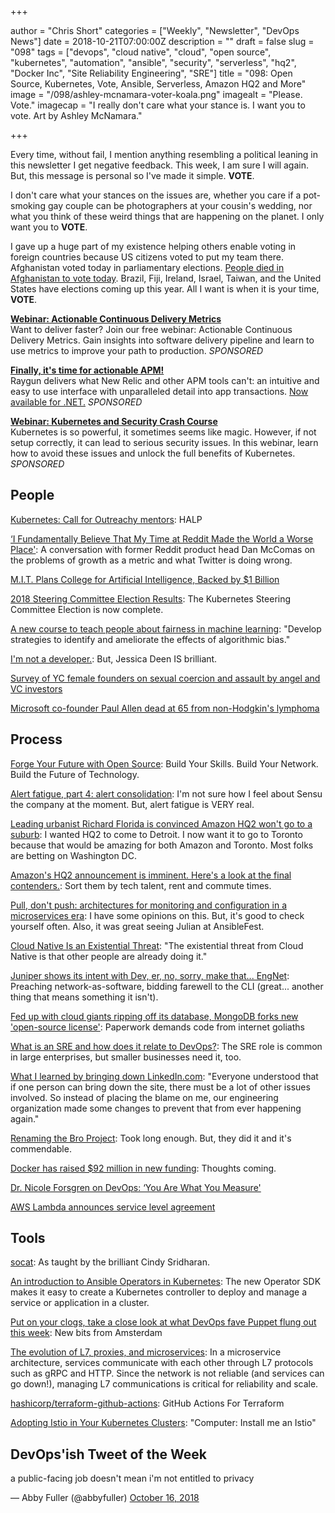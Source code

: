 +++

author = "Chris Short"
categories = ["Weekly", "Newsletter", "DevOps News"]
date = 2018-10-21T07:00:00Z
description = ""
draft = false
slug = "098"
tags = ["devops", "cloud native", "cloud", "open source", "kubernetes", "automation", "ansible", "security", "serverless", "hq2", "Docker Inc", "Site Reliability Engineering", "SRE"]
title = "098: Open Source, Kubernetes, Vote, Ansible, Serverless, Amazon HQ2 and More"
image = "/098/ashley-mcnamara-voter-koala.png"
imagealt = "Please. Vote."
imagecap = "I really don't care what your stance is. I want you to vote. Art by Ashley McNamara."

+++

Every time, without fail, I mention anything resembling a political leaning in this newsletter I get negative feedback. This week, I am sure I will again. But, this message is personal so I've made it simple. **VOTE**.

I don't care what your stances on the issues are, whether you care if a pot-smoking gay couple can be photographers at your cousin's wedding, nor what you think of these weird things that are happening on the planet. I only want you to **VOTE**.

I gave up a huge part of my existence helping others enable voting in foreign countries because US citizens voted to put my team there. Afghanistan voted today in parliamentary elections. [People died in Afghanistan to vote today](https://www.bbc.com/news/world-asia-45919057). Brazil, Fiji, Ireland, Israel, Taiwan, and the United States have elections coming up this year. All I want is when it is your time, **VOTE**.

[**Webinar: Actionable Continuous Delivery Metrics**](https://info.thoughtworks.com/Actionable_CD_Metrics.html)  
Want to deliver faster? Join our free webinar: Actionable Continuous Delivery Metrics. Gain insights into software delivery pipeline and learn to use metrics to improve your path to production. *SPONSORED*

[**Finally, it's time for actionable APM!**](https://raygun.com/)  
Raygun delivers what New Relic and other APM tools can't: an intuitive and easy to use interface with unparalleled detail into app transactions. [Now available for .NET.](https://raygun.com/) *SPONSORED*

[**Webinar: Kubernetes and Security Crash Course**](https://info.signalsciences.com/crash-course-kubernetes-security?utm_medium=newsletter&utm_source=devopsish)  
Kubernetes is so powerful, it sometimes seems like magic. However, if not setup correctly, it can lead to serious security issues. In this webinar, learn how to avoid these issues and unlock the full benefits of Kubernetes. *SPONSORED*


## People

[Kubernetes: Call for Outreachy mentors](https://www.outreachy.org/communities/cfp/kubernetes/): HALP

[‘I Fundamentally Believe That My Time at Reddit Made the World a Worse Place'](http://nymag.com/intelligencer/2018/04/dan-mccomas-reddit-product-svp-and-imzy-founder-interview.html): A conversation with former Reddit product head Dan McComas on the problems of growth as a metric and what Twitter is doing wrong.

[M.I.T. Plans College for Artificial Intelligence, Backed by $1 Billion](https://www.nytimes.com/2018/10/15/technology/mit-college-artificial-intelligence.html)

[2018 Steering Committee Election Results](https://kubernetes.io/blog/2018/10/15/2018-steering-committee-election-results/): The Kubernetes Steering Committee Election is now complete.

[A new course to teach people about fairness in machine learning](https://www.blog.google/technology/ai/new-course-teach-people-about-fairness-machine-learning/): "Develop strategies to identify and ameliorate the effects of algorithmic bias."

[I'm not a developer.](https://jessicadeen.com/im-not-a-developer/): But, Jessica Deen IS brilliant.

[Survey of YC female founders on sexual coercion and assault by angel and VC investors](https://blog.ycombinator.com/survey-of-yc-female-founders-on-sexual-harassment-and-coercion-by-angel-and-vc-investors/)

[Microsoft co-founder Paul Allen dead at 65 from non-Hodgkin's lymphoma](https://www.usatoday.com/story/tech/2018/10/15/microsoft-co-founder-paul-allen-dead-65/1653564002/)

## Process

[Forge Your Future with Open Source](https://pragprog.com/book/vbopens/forge-your-future-with-open-source): Build Your Skills. Build Your Network. Build the Future of Technology.

[Alert fatigue, part 4: alert consolidation](https://blog.sensu.io/alert-fatigue-part-4-alert-consolidation): I'm not sure how I feel about Sensu the company at the moment. But, alert fatigue is VERY real.

[Leading urbanist Richard Florida is convinced Amazon HQ2 won't go to a suburb](https://www.geekwire.com/2018/leading-urbanist-richard-florida-convinced-amazon-hq2-wont-go-suburb/): I wanted HQ2 to come to Detroit. I now want it to go to Toronto because that would be amazing for both Amazon and Toronto. Most folks are betting on Washington DC.

[Amazon's HQ2 announcement is imminent. Here's a look at the final contenders.](https://www.recode.net/2018/10/15/17914666/amazon-hq2-contenders): Sort them by tech talent, rent and commute times.

[Pull, don't push: architectures for monitoring and configuration in a microservices era](https://blog.sensu.io/pull-dont-push-architectures-for-monitoring-and-configuration-in-a-microservices-era): I have some opinions on this. But, it's good to check yourself often. Also, it was great seeing Julian at AnsibleFest.

[Cloud Native Is an Existential Threat](https://container-solutions.com/cloud-native-is-an-existential-threat/): "The existential threat from Cloud Native is that other people are already doing it."

[Juniper shows its intent with Dev, er, no, sorry, make that... EngNet](https://www.theregister.co.uk/2018/10/12/juniper_engnet_plans/): Preaching network-as-software, bidding farewell to the CLI (great... another thing that means something it isn't).

[Fed up with cloud giants ripping off its database, MongoDB forks new 'open-source license'](https://www.theregister.co.uk/2018/10/16/mongodb_licensning_change/): Paperwork demands code from internet goliaths

[What is an SRE and how does it relate to DevOps?](https://opensource.com/article/18/10/sre-startup): The SRE role is common in large enterprises, but smaller businesses need it, too.

[What I learned by bringing down LinkedIn.com](https://venturebeat.com/2018/10/13/what-i-learned-by-bringing-down-linkedin-com/): "Everyone understood that if one person can bring down the site, there must be a lot of other issues involved. So instead of placing the blame on me, our engineering organization made some changes to prevent that from ever happening again."

[Renaming the Bro Project](http://blog.bro.org/2018/10/renaming-bro-project_11.html): Took long enough. But, they did it and it's commendable.

[Docker has raised $92 million in new funding](https://techcrunch.com/2018/10/15/docker-has-raised-92-million-in-new-funding/): Thoughts coming.

[Dr. Nicole Forsgren on DevOps: ‘You Are What You Measure'](https://thenewstack.io/dr-nicole-forsgren-on-devops-you-are-what-you-measure/)

[AWS Lambda announces service level agreement](https://aws.amazon.com/about-aws/whats-new/2018/10/aws-lambda-introduces-service-level-agreement/)

## Tools

[socat](https://medium.com/@copyconstruct/socat-29453e9fc8a6): As taught by the brilliant Cindy Sridharan.

[An introduction to Ansible Operators in Kubernetes](https://opensource.com/article/18/10/ansible-operators-kubernetes): The new Operator SDK makes it easy to create a Kubernetes controller to deploy and manage a service or application in a cluster.

[Put on your clogs, take a close look at what DevOps fave Puppet flung out this week](https://www.theregister.co.uk/2018/10/11/puppet_products/): New bits from Amsterdam

[The evolution of L7, proxies, and microservices](https://blog.getambassador.io/the-evolution-of-l7-proxies-and-microservices-264381945f7d): In a microservice architecture, services communicate with each other through L7 protocols such as gRPC and HTTP. Since the network is not reliable (and services can go down!), managing L7 communications is critical for reliability and scale.

[hashicorp/terraform-github-actions](https://github.com/hashicorp/terraform-github-actions): GitHub Actions For Terraform

[Adopting Istio in Your Kubernetes Clusters](https://medium.com/uptime-99/adopting-istio-in-your-kubernetes-clusters-a3e28ed6f4b7): "Computer: Install me an Istio"

## DevOps'ish Tweet of the Week

a public-facing job doesn't mean i'm not entitled to privacy

— Abby Fuller (@abbyfuller) [October 16, 2018](https://twitter.com/abbyfuller/status/1052283996414062599?ref_src=twsrc%5Etfw)
